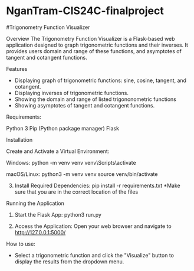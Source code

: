 # NganTram-CIS24C-finalproject

#Trigonometry Function Visualizer

Overview
The Trigonometry Function Visualizer is a Flask-based web application designed to graph trigonometric functions and their inverses. It provides users domain and range of these functions,  and asymptotes of tangent and cotangent functions.

Features

- Displaying graph of trigonometric functions: sine, cosine, tangent, and cotangent.
- Displaying inverses of trigonometric functions.
- Showing the domain and range of listed trigononometric functions
- Showing asymptotes of tangent and cotangent functions.

Requirements:

Python 3
Pip (Python package manager)
Flask

Installation

Create and Activate a Virtual Environment:

Windows:
python -m venv venv
venv\Scripts\activate

macOS/Linux:
python3 -m venv venv
source venv/bin/activate

3. Install Required Dependencies:
pip install -r requirements.txt
*Make sure that you are in the correct location of the files


Running the Application

1. Start the Flask App:
   python3 run.py

2. Access the Application:
   Open your web browser and navigate to http://127.0.0.1:5000/

How to use:

- Select a trigonometric function and click the "Visualize" button to display the results from the dropdown menu.

